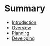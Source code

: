 # Summary

* [Introduction](README.md)
* [Overview](chapter1-overview.md)
* [Planning](chapter2-planning.md)
* [Developing](chapter3-developing.md)

